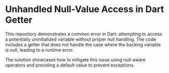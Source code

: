 # Unhandled Null-Value Access in Dart Getter

This repository demonstrates a common error in Dart: attempting to access a potentially uninitialized variable without proper null handling.  The code includes a getter that does not handle the case where the backing variable is null, leading to a runtime error.

The solution showcases how to mitigate this issue using null-aware operators and providing a default value to prevent exceptions.